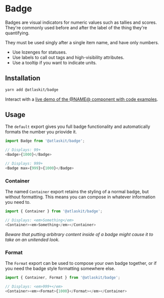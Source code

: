 # Badge

Badges are visual indicators for numeric values such as tallies and scores.
They're commonly used before and after the label of the thing they're
quantifying.

They must be used singly after a single item name, and have only numbers.

* Use lozenges for statuses.
* Use labels to call out tags and high-visibility attributes.
* Use a tooltip if you want to indicate units.

## Installation

```sh
yarn add @atlaskit/badge
```

Interact with a [live demo of the @NAME@ component with code examples](https://aui-cdn.atlassian.com/atlaskit/stories/@NAME@/@VERSION@/).

## Usage

The `default` export gives you full badge functionality and automatically formats the number you priovide it.

```js
import Badge from '@atlaskit/badge';

// Displays: 99+
<Badge>{1000}</Badge>

// Displays: 999+
<Badge max={999}>{1000}</Badge>
```

### Container

The named `Container` export retains the styling of a normal badge, but without formatting. This means you can compose in whatever information you need to.

```js
import { Container } from '@atlaskit/badge';

// Displays: <em>Something</em>
<Container><em>Something</em></Container>
```

_Beware that putting arbitrary content inside of a badge might cause it to take on an unitended look._

### Format

The `Format` export can be used to compose your own badge together, or if you need the badge  style formatting somewhere else.

```js
import { Container, Format } from '@atlaskit/badge';

// Displays: <em>999+</em>
<Container><em><Format>{1000}</Format></em></Container>
```
